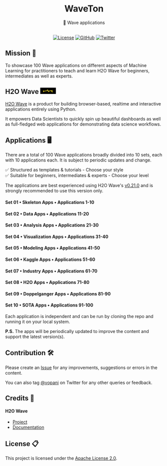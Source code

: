 <div align='center'>

<h1>WaveTon</h1>
💯 Wave applications

<br>
<br>

[![License](https://img.shields.io/badge/license-Apache%202.0-blue.svg?logo=apache)](https://github.com/vopani/waveton/blob/master/LICENSE)
[![GitHub](https://img.shields.io/github/stars/vopani/waveton?color=yellowgreen&logo=github)](https://img.shields.io/github/stars/vopani/waveton?color=yellowgreen&logo=github)
[![Twitter](https://img.shields.io/twitter/follow/vopani)](https://twitter.com/vopani)

</div>

## Mission 🚀
To showcase 100 Wave applications on different aspects of Machine Learning for practitioners to teach and learn H2O Wave for beginners, intermediates as well as experts.

<h2>H2O Wave <img src="https://raw.githubusercontent.com/h2oai/wave/master/assets/brand/wave-type-black.png" width="50px"></img></h2>

[H2O Wave](https://github.com/h2oai/wave) is a product for building browser-based, realtime and interactive applications entirely using Python.

It empowers Data Scientists to quickly spin up beautiful dashboards as well as full-fledged web applications for demonstrating data science workflows.

## Applications 🖥️
There are a total of 100 Wave applications broadly divided into 10 sets, each with 10 applications each. It is subject to periodic updates and change.

✅ Structured as templates & tutorials - Choose your style   
✅ Suitable for beginners, intermediates & experts - Choose your level   

The applications are best experienced using H2O Wave's [v0.21.0](https://github.com/h2oai/wave/releases/tag/v0.21.0) and is strongly recommended to use this version only.

#### Set 01 • Skeleton Apps • Applications 1-10

#### Set 02 • Data Apps • Applications 11-20

#### Set 03 • Analysis Apps • Applications 21-30

#### Set 04 • Visualization Apps • Applications 31-40

#### Set 05 • Modeling Apps • Applications 41-50

#### Set 06 • Kaggle Apps • Applications 51-60

#### Set 07 • Industry Apps • Applications 61-70

#### Set 08 • H2O Apps • Applications 71-80

#### Set 09 • Doppelganger Apps • Applications 81-90

#### Set 10 • SOTA Apps • Applications 91-100

Each application is independent and can be run by cloning the repo and running it on your local system.

**P.S.** The apps will be periodically updated to improve the content and support the latest version(s).

## Contribution 🛠️
Please create an [Issue](https://github.com/vopani/waveton/issues) for any improvements, suggestions or errors in the content.

You can also tag [@vopani](https://twitter.com/vopani) on Twitter for any other queries or feedback.

## Credits 🙏

#### H2O Wave

* [Project](https://github.com/h2oai/wave)
* [Documentation](https://wave.h2o.ai)

## License 📋
This project is licensed under the [Apache License 2.0](https://github.com/vopani/jaxton/blob/master/LICENSE).

